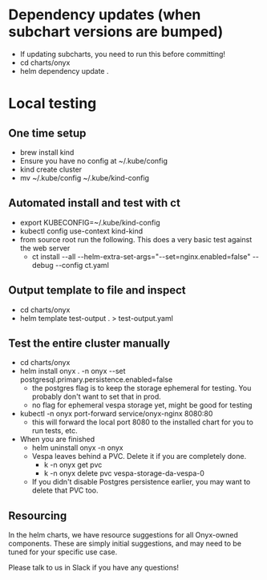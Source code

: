 # Dependency updates (when subchart versions are bumped)
* If updating subcharts, you need to run this before committing!
* cd charts/onyx
* helm dependency update .

# Local testing

## One time setup
* brew install kind
* Ensure you have no config at ~/.kube/config
* kind create cluster
* mv ~/.kube/config ~/.kube/kind-config

## Automated install and test with ct
* export KUBECONFIG=~/.kube/kind-config
* kubectl config use-context kind-kind
* from source root run the following. This does a very basic test against the web server
  * ct install --all --helm-extra-set-args="--set=nginx.enabled=false" --debug --config ct.yaml

## Output template to file and inspect
* cd charts/onyx
* helm template test-output . > test-output.yaml

## Test the entire cluster manually
* cd charts/onyx
* helm install onyx . -n onyx --set postgresql.primary.persistence.enabled=false
  * the postgres flag is to keep the storage ephemeral for testing. You probably don't want to set that in prod.
  * no flag for ephemeral vespa storage yet, might be good for testing
* kubectl -n onyx port-forward service/onyx-nginx 8080:80
  * this will forward the local port 8080 to the installed chart for you to run tests, etc.
* When you are finished
  * helm uninstall onyx -n onyx
  * Vespa leaves behind a PVC. Delete it if you are completely done.
    * k -n onyx get pvc
    * k -n onyx delete pvc vespa-storage-da-vespa-0
  * If you didn't disable Postgres persistence earlier, you may want to delete that PVC too.


## Resourcing
In the helm charts, we have resource suggestions for all Onyx-owned components. 
These are simply initial suggestions, and may need to be tuned for your specific use case.

Please talk to us in Slack if you have any questions!

